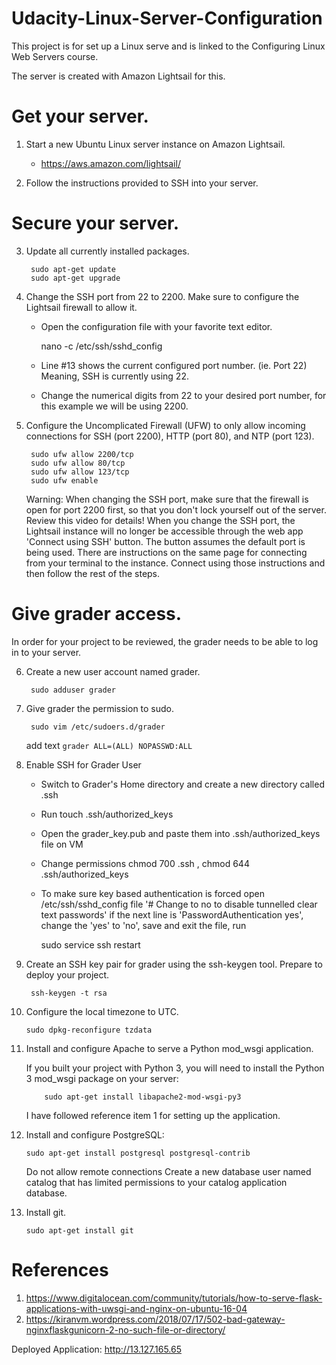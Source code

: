 # Udacity-Linux-Server-Configuration
This project is for set up a Linux serve and is linked to the Configuring Linux Web Servers course. 

The server is created with Amazon Lightsail for this. 
# Get your server.

1. Start a new Ubuntu Linux server instance on Amazon Lightsail. 
	- https://aws.amazon.com/lightsail/
		
2. Follow the instructions provided to SSH into your server. 

# Secure your server.

3. Update all currently installed packages.

	 	sudo apt-get update
	 	sudo apt-get upgrade
	 
4. Change the SSH port from 22 to 2200. Make sure to configure the Lightsail firewall to allow it.

	- Open the configuration file with your favorite text editor.
		
		nano -c /etc/ssh/sshd_config	

	- Line #13 shows the current configured port number. (ie. Port 22) Meaning, SSH is currently using 22.
	- Change the numerical digits from 22 to your desired port number, for this example we will be using 2200.

5. Configure the Uncomplicated Firewall (UFW) to only allow incoming connections for SSH (port 2200), HTTP (port 80), and NTP (port 123).
		
		sudo ufw allow 2200/tcp
		sudo ufw allow 80/tcp
		sudo ufw allow 123/tcp
		sudo ufw enable
   
	 Warning: When changing the SSH port, make sure that the firewall is open for port 2200 first, so that you don't lock yourself out of the server. Review this video for details! When you change the SSH port, the Lightsail instance will no longer be accessible through the web app 'Connect using SSH' button. The button assumes the default port is being used. There are instructions on the same page for connecting from your terminal to the instance. Connect using those instructions and then follow the rest of the steps.

# Give grader access.

In order for your project to be reviewed, the grader needs to be able to log in to your server.

6. Create a new user account named grader.
	
		sudo adduser grader

7. Give grader the permission to sudo.

		sudo vim /etc/sudoers.d/grader
   add text `grader ALL=(ALL) NOPASSWD:ALL`

8. Enable SSH for Grader User
	- Switch to Grader's Home directory and create a new directory called .ssh
	- Run touch .ssh/authorized_keys
	- Open the grader_key.pub and paste them into .ssh/authorized_keys file on VM
	- Change permissions chmod 700 .ssh , chmod 644 .ssh/authorized_keys
	- To make sure key based authentication is forced open /etc/ssh/sshd_config file '# Change to no to disable tunnelled clear text passwords' if the next line is 'PasswordAuthentication yes', change the 'yes' to 'no', save and exit the file, run 
	
		sudo service ssh restart

9. Create an SSH key pair for grader using the ssh-keygen tool. Prepare to deploy your project.
		
		ssh-keygen -t rsa

10. Configure the local timezone to UTC.

		sudo dpkg-reconfigure tzdata
		
11. Install and configure Apache to serve a Python mod_wsgi application.
		
    If you built your project with Python 3, you will need to install the Python 3 mod_wsgi package on your server: 
    
    		sudo apt-get install libapache2-mod-wsgi-py3

    I have followed reference item 1 for setting up the application.
12. Install and configure PostgreSQL:

		sudo apt-get install postgresql postgresql-contrib
	
    Do not allow remote connections
    Create a new database user named catalog that has limited permissions to your catalog application database.

13. Install git.

		sudo apt-get install git

# References
1. https://www.digitalocean.com/community/tutorials/how-to-serve-flask-applications-with-uwsgi-and-nginx-on-ubuntu-16-04
2. https://kiranvm.wordpress.com/2018/07/17/502-bad-gateway-nginxflaskgunicorn-2-no-such-file-or-directory/

Deployed Application:
http://13.127.165.65
